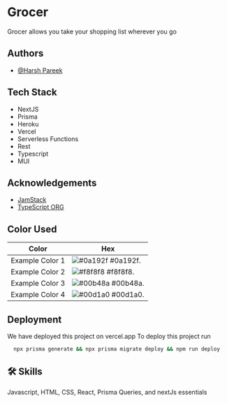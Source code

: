 
# Grocer

Grocer allows you take your shopping list wherever you go

## Authors

- [@Harsh Pareek](https://www.github.com/harshtalks)



## Tech Stack

- NextJS
- Prisma
- Heroku 
- Vercel 
- Serverless Functions
- Rest
- Typescript
- MUI
## Acknowledgements

 - [JamStack](https://jamstack.org/)
 - [TypeScript ORG](https://www.typescriptlang.org/)

## Color Used

| Color             | Hex                                                                        |
| ----------------- | -------------------------------------------------------------------------- |
| Example Color 1| ![#0a192f](https://via.placeholder.com/10/0a192f?text=+) #0a192f.              |
| Example Color 2| ![#f8f8f8](https://via.placeholder.com/10/f8f8f8?text=+) #f8f8f8.              |
| Example Color 3| ![#00b48a](https://via.placeholder.com/10/00b48a?text=+) #00b48a.              |
| Example Color 4| ![#00d1a0](https://via.placeholder.com/10/00b48a?text=+) #00d1a0.              |


## Deployment

We have deployed this project on vercel.app
To deploy this project run

```bash
  npx prisma generate && npx prisma migrate deploy && npm run deploy
```


## 🛠 Skills
Javascript, HTML, CSS, React, Prisma Queries, and nextJs essentials

